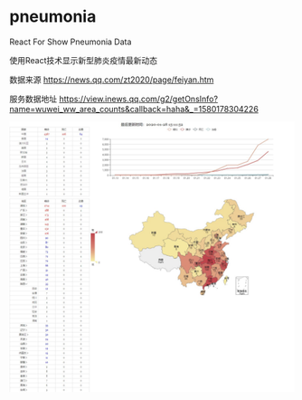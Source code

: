 # pneumonia
React For Show Pneumonia Data

使用React技术显示新型肺炎疫情最新动态

数据来源 https://news.qq.com/zt2020/page/feiyan.htm

服务数据地址 https://view.inews.qq.com/g2/getOnsInfo?name=wuwei_ww_area_counts&callback=haha&_=1580178304226


![效果图](./imgs/img.jpg)